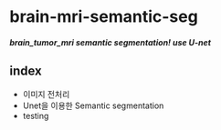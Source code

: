 # brain-mri-semantic-seg

##### brain_tumor_mri semantic segmentation! use U-net

## index

 - 이미지 전처리
 - Unet을 이용한 Semantic segmentation
 - testing

